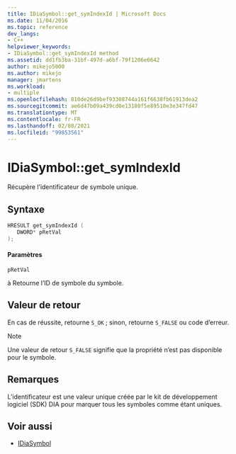 ```yaml
---
title: IDiaSymbol::get_symIndexId | Microsoft Docs
ms.date: 11/04/2016
ms.topic: reference
dev_langs:
- C++
helpviewer_keywords:
- IDiaSymbol::get_symIndexId method
ms.assetid: dd1fb3ba-31bf-497d-a6bf-79f1206e6642
author: mikejo5000
ms.author: mikejo
manager: jmartens
ms.workload:
- multiple
ms.openlocfilehash: 810de26d9bef93308744a161f6638fb61913dea2
ms.sourcegitcommit: ae6d47b09a439cd0e13180f5e89510e3e347fd47
ms.translationtype: MT
ms.contentlocale: fr-FR
ms.lasthandoff: 02/08/2021
ms.locfileid: "99853561"
---
```

# <a name="idiasymbolget_symindexid"></a>IDiaSymbol::get_symIndexId
Récupère l’identificateur de symbole unique.

## <a name="syntax"></a>Syntaxe

```C++
HRESULT get_symIndexId ( 
   DWORD* pRetVal
);
```

#### <a name="parameters"></a>Paramètres
 `pRetVal`

à Retourne l’ID de symbole du symbole.

## <a name="return-value"></a>Valeur de retour
 En cas de réussite, retourne `S_OK` ; sinon, retourne `S_FALSE` ou code d’erreur.

> [!NOTE]
> Une valeur de retour `S_FALSE` signifie que la propriété n’est pas disponible pour le symbole.

## <a name="remarks"></a>Remarques
 L’identificateur est une valeur unique créée par le kit de développement logiciel (SDK) DIA pour marquer tous les symboles comme étant uniques.

## <a name="see-also"></a>Voir aussi
- [IDiaSymbol](../../debugger/debug-interface-access/idiasymbol.md)